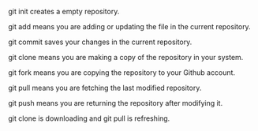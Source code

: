 git init creates a empty repository.

git add means you are adding or updating the file in the current repository.

git commit saves your changes in the current repository.

git clone means you are making a copy of the repository in your system.

git fork means you are copying the repository to your Github account.

git pull means you are fetching the last modified repository.

git push means you are returning the repository after modifying it.

git clone is downloading and git pull is refreshing.
